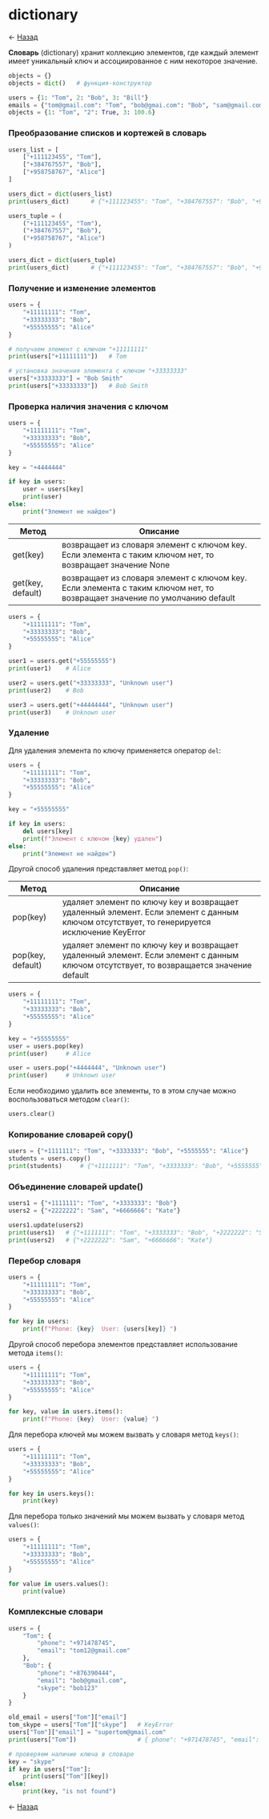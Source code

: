 # dictionary

← [Назад][back]

**Словарь** (dictionary) хранит коллекцию элементов, где каждый элемент имеет уникальный ключ и
ассоциированное с ним некоторое значение.

```python
objects = {}
objects = dict()   # функция-конструктор
```

```python
users = {1: "Tom", 2: "Bob", 3: "Bill"}
emails = {"tom@gmail.com": "Tom", "bob@gmai.com": "Bob", "sam@gmail.com": "Sam"}
objects = {1: "Tom", "2": True, 3: 100.6}
```

### Преобразование списков и кортежей в словарь

```python
users_list = [
    ["+111123455", "Tom"],
    ["+384767557", "Bob"],
    ["+958758767", "Alice"]
]

users_dict = dict(users_list)
print(users_dict)      # {"+111123455": "Tom", "+384767557": "Bob", "+958758767": "Alice"}
```

```python
users_tuple = (
    ("+111123455", "Tom"),
    ("+384767557", "Bob"),
    ("+958758767", "Alice")
)

users_dict = dict(users_tuple)
print(users_dict)      # {"+111123455": "Tom", "+384767557": "Bob", "+958758767": "Alice"}
```

### Получение и изменение элементов

```python
users = {
    "+11111111": "Tom",
    "+33333333": "Bob",
    "+55555555": "Alice"
}

# получаем элемент с ключом "+11111111"
print(users["+11111111"])   # Tom

# установка значения элемента с ключом "+33333333"
users["+33333333"] = "Bob Smith"
print(users["+33333333"])   # Bob Smith
```

### Проверка наличия значения с ключом

```python
users = {
    "+11111111": "Tom",
    "+33333333": "Bob",
    "+55555555": "Alice"
}

key = "+4444444"

if key in users:
    user = users[key]
    print(user)
else:
    print("Элемент не найден")
```

| Метод             | Описание                                                                                                                  |
|-------------------|---------------------------------------------------------------------------------------------------------------------------|
| get(key)          | возвращает из словаря элемент с ключом key. Если элемента с таким ключом нет, то возвращает значение None                 |
| get(key, default) | возвращает из словаря элемент с ключом key. Если элемента с таким ключом нет, то возвращает значение по умолчанию default |

```python
users = {
    "+11111111": "Tom",
    "+33333333": "Bob",
    "+55555555": "Alice"
}

user1 = users.get("+55555555")
print(user1)    # Alice

user2 = users.get("+33333333", "Unknown user")
print(user2)    # Bob

user3 = users.get("+44444444", "Unknown user")
print(user3)    # Unknown user
```

### Удаление

Для удаления элемента по ключу применяется оператор `del`:

```python
users = {
    "+11111111": "Tom",
    "+33333333": "Bob",
    "+55555555": "Alice"
}

key = "+55555555"

if key in users:
    del users[key]
    print(f"Элемент с ключом {key} удален")
else:
    print("Элемент не найден")
```

Другой способ удаления представляет метод `pop()`:

| Метод             | Описание                                                                                                                                   |
|-------------------|--------------------------------------------------------------------------------------------------------------------------------------------|
| pop(key)          | удаляет элемент по ключу key и возвращает удаленный элемент. Если элемент с данным ключом отсутствует, то генерируется исключение KeyError |
| pop(key, default) | удаляет элемент по ключу key и возвращает удаленный элемент. Если элемент с данным ключом отсутствует, то возвращается значение default    |

```python
users = {
    "+11111111": "Tom",
    "+33333333": "Bob",
    "+55555555": "Alice"
}

key = "+55555555"
user = users.pop(key)
print(user)     # Alice

user = users.pop("+4444444", "Unknown user")
print(user)     # Unknown user
```

Если необходимо удалить все элементы, то в этом случае можно воспользоваться методом `clear()`:

```python
users.clear()
```

### Копирование словарей copy()

```python
users = {"+1111111": "Tom", "+3333333": "Bob", "+5555555": "Alice"}
students = users.copy()
print(students)     # {"+1111111": "Tom", "+3333333": "Bob", "+5555555": "Alice"}
```

### Объединение словарей update()

```python
users1 = {"+1111111": "Tom", "+3333333": "Bob"}
users2 = {"+2222222": "Sam", "+6666666": "Kate"}

users1.update(users2)
print(users1)   # {"+1111111": "Tom", "+3333333": "Bob", "+2222222": "Sam", "+6666666": "Kate"}
print(users2)   # {"+2222222": "Sam", "+6666666": "Kate"}
```

### Перебор словаря

```python
users = {
    "+11111111": "Tom",
    "+33333333": "Bob",
    "+55555555": "Alice"
}

for key in users:
    print(f"Phone: {key}  User: {users[key]} ")
```

Другой способ перебора элементов представляет использование метода `items()`:

```python
users = {
    "+11111111": "Tom",
    "+33333333": "Bob",
    "+55555555": "Alice"
}

for key, value in users.items():
    print(f"Phone: {key}  User: {value} ")
```

Для перебора ключей мы можем вызвать у словаря метод `keys()`:

```python
users = {
    "+11111111": "Tom",
    "+33333333": "Bob",
    "+55555555": "Alice"
}

for key in users.keys():
    print(key)
```

Для перебора только значений мы можем вызвать у словаря метод `values()`:

```python
users = {
    "+11111111": "Tom",
    "+33333333": "Bob",
    "+55555555": "Alice"
}

for value in users.values():
    print(value)
```

### Комплексные словари

```python
users = {
    "Tom": {
        "phone": "+971478745",
        "email": "tom12@gmail.com"
    },
    "Bob": {
        "phone": "+876390444",
        "email": "bob@gmail.com",
        "skype": "bob123"
    }
}

old_email = users["Tom"]["email"]
tom_skype = users["Tom"]["skype"]   # KeyError
users["Tom"]["email"] = "supertom@gmail.com"
print(users["Tom"])                 # { phone": "+971478745", "email": "supertom@gmail.com }

# проверяем наличие ключа в словаре
key = "skype"
if key in users["Tom"]:
    print(users["Tom"][key])
else:
    print(key, "is not found")
```

← [Назад][back]

[back]: <.> "Назад к оглавлению"
